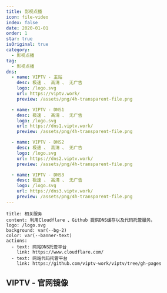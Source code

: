 ```yaml
---
title: 影视点播
icon: file-video
index: false
date: 2020-01-01
order: 1
star: true
isOriginal: true
category:
  - 影视点播
tag:
  - 影视点播
dns:
  - name: VIPTV - 主站
    desc: 极速 、 高清 、 无广告
    logo: /logo.svg
    url: https://viptv.work/
    preview: /assets/png/4h-transparent-file.png

  - name: VIPTV - DNS1
    desc: 极速 、 高清 、 无广告
    logo: /logo.svg
    url: https://dns1.viptv.work/
    preview: /assets/png/4h-transparent-file.png

  - name: VIPTV - DNS2
    desc: 极速 、 高清 、 无广告
    logo: /logo.svg
    url: https://dns2.viptv.work/
    preview: /assets/png/4h-transparent-file.png

  - name: VIPTV - DNS3
    desc: 极速 、 高清 、 无广告
    logo: /logo.svg
    url: https://dns3.viptv.work/
    preview: /assets/png/4h-transparent-file.png
---
```


```component VPBanner
title: 相关服务
content: 利用Cloudflare 、Github 提供DNS缓存以及代码托管服务。
logo: /logo.svg
background: var(--bg-2)
color: var(--banner-text)
actions:
  - text: 网站DNS托管平台
    link: https://www.cloudflare.com/
  - text: 网站代码托管平台
    link: https://github.com/viptv-work/viptv/tree/gh-pages
```

## VIPTV - 官网镜像

<SiteInfo
  v-for="item in $frontmatter.dns"
  :key="item.link"
  v-bind="item"
/>